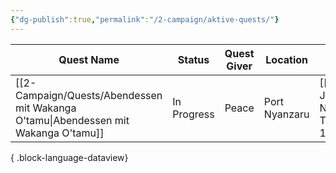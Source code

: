 ```yaml
---
{"dg-publish":true,"permalink":"/2-campaign/aktive-quests/"}
---
```



| Quest Name                                                                            | Status      | Quest Giver | Location      | Session                                                                              | Available Rewards | Acquired Rewards |
| ------------------------------------------------------------------------------------- | ----------- | ----------- | ------------- | ------------------------------------------------------------------------------------ | ----------------- | ---------------- |
| [[2-Campaign/Quests/Abendessen mit Wakanga O'tamu\|Abendessen mit Wakanga O'tamu]] | In Progress | Peace       | Port Nyanzaru | [[1-Session Journals/ToA/Session Notes/2024-12-12 ToA S001\|2024-12-12 ToA S001]] | \-                | \-               |

{ .block-language-dataview}

